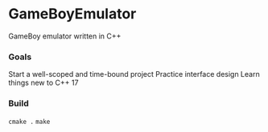 GameBoyEmulator
===============

GameBoy emulator written in C++

### Goals ###

Start a well-scoped and time-bound project
Practice interface design
Learn things new to C++ 17

### Build ###
`cmake .`
`make`

